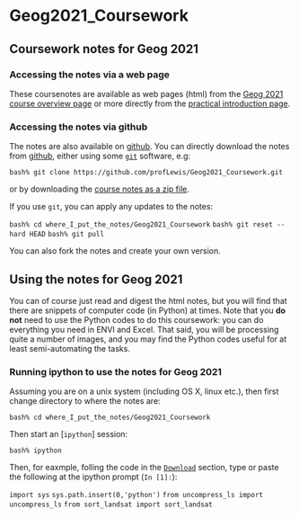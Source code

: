 # Geog2021_Coursework

## Coursework notes for Geog 2021

### Accessing the notes via a web page

These coursenotes are available as web pages (html) from the [Geog 2021 course overview page](http://www2.geog.ucl.ac.uk/~plewis/geog2021) or more directly from the [practical introduction page](http://www2.geog.ucl.ac.uk/~plewis/Geog2021_Coursework/CW-1-Pearl-River-Intro.html).

### Accessing the notes via github

The notes are also available on [github](https://github.com/profLewis/Geog2021_Coursework). You can directly download the notes from [github](https://github.com/profLewis/Geog2021_Coursework), either using some [`git`](http://en.wikipedia.org/wiki/Git_(software)) software, e.g:


`bash% git clone https://github.com/profLewis/Geog2021_Coursework.git`

or by downloading the [course notes as a zip file](https://github.com/profLewis/Geog2021_Coursework/archive/master.zip).

If you use `git`, you can apply any updates to the notes:

`bash% cd where_I_put_the_notes/Geog2021_Coursework`
`bash% git reset --hard HEAD`
`bash% git pull`

You can also fork the notes and create your own version.

## Using the notes for Geog 2021

You can of course just read and digest the html notes, but you will find that there are snippets of computer code (in Python) at times. Note that you **do not** need to use the Python codes to do this coursework: you can do everything you need in ENVI and Excel. That said, you will be processing quite a number of images, and you may find the Python codes useful for at least semi-automating the tasks.

### Running ipython to use the notes for Geog 2021

Assuming you are on a unix system (including OS X, linux etc.), then first change directory to where the notes are:

`bash% cd where_I_put_the_notes/Geog2021_Coursework`

Then start an [`ipython`] session:

`bash% ipython`


Then, for eaxmple, folling the code in the [`Download`](http://www2.geog.ucl.ac.uk/~plewis/Geog2021_Coursework/Download.html) section, type or paste the following at the ipython prompt (`In [1]:`):

`import sys`
`sys.path.insert(0,'python')`
`from uncompress_ls import uncompress_ls`
`from sort_landsat import sort_landsat`





